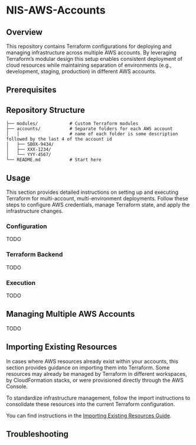 # NIS-AWS-Accounts

## Overview

This repository contains Terraform configurations for deploying and managing infrastructure across multiple AWS accounts. By leveraging Terraform’s modular design this setup enables consistent deployment of cloud resources while maintaining separation of environments (e.g., development, staging, production) in different AWS accounts.

## Prerequisites

## Repository Structure
```
├── modules/            # Custom Terraform modules
├── accounts/           # Separate folders for each AWS account
│   │                   # name of each folder is some description followed by the last 4 of the account id
│   ├── SBOX-9434/        
│   ├── XXX-1234/
│   └── YYY-4567/
└── README.md           # Start here
```
## Usage
This section provides detailed instructions on setting up and executing Terraform for multi-account, multi-environment deployments. Follow these steps to configure AWS credentials, manage Terraform state, and apply the infrastructure changes.

### Configuration

TODO

### Terraform Backend

TODO

### Execution

TODO 

## Managing Multiple AWS Accounts

TODO 

## Importing Existing Resources

In cases where AWS resources already exist within your accounts, this section provides guidance on importing them into Terraform. Some resources may already be managed by Terraform in different workspaces, by CloudFormation stacks, or were provisioned directly through the AWS Console.

To standardize infrastructure management, follow the import instructions to consolidate these resources into the current Terraform configuration.  

You can find instructions in the [Importing Existing Resources Guide](./documents/import/README.md).


## Troubleshooting

